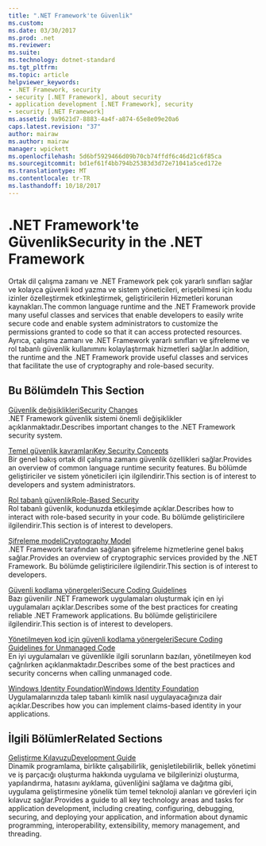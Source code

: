 ```yaml
---
title: ".NET Framework'te Güvenlik"
ms.custom: 
ms.date: 03/30/2017
ms.prod: .net
ms.reviewer: 
ms.suite: 
ms.technology: dotnet-standard
ms.tgt_pltfrm: 
ms.topic: article
helpviewer_keywords:
- .NET Framework, security
- security [.NET Framework], about security
- application development [.NET Framework], security
- security [.NET Framework]
ms.assetid: 9a9621d7-8883-4a4f-a874-65e8e09e20a6
caps.latest.revision: "37"
author: mairaw
ms.author: mairaw
manager: wpickett
ms.openlocfilehash: 5d6bf5929466d09b70cb74ffdf6c46d21c6f85ca
ms.sourcegitcommit: bd1ef61f4bb794b25383d3d72e71041a5ced172e
ms.translationtype: MT
ms.contentlocale: tr-TR
ms.lasthandoff: 10/18/2017
---
```

# <a name="security-in-the-net-framework"></a><span data-ttu-id="a581d-102">.NET Framework'te Güvenlik</span><span class="sxs-lookup"><span data-stu-id="a581d-102">Security in the .NET Framework</span></span>
<span data-ttu-id="a581d-103">Ortak dil çalışma zamanı ve .NET Framework pek çok yararlı sınıfları sağlar ve kolayca güvenli kod yazma ve sistem yöneticileri, erişebilmesi için kodu izinler özelleştirmek etkinleştirmek, geliştiricilerin Hizmetleri korunan kaynakları.</span><span class="sxs-lookup"><span data-stu-id="a581d-103">The common language runtime and the .NET Framework provide many useful classes and services that enable developers to easily write secure code and enable system administrators to customize the permissions granted to code so that it can access protected resources.</span></span> <span data-ttu-id="a581d-104">Ayrıca, çalışma zamanı ve .NET Framework yararlı sınıfları ve şifreleme ve rol tabanlı güvenlik kullanımını kolaylaştırmak hizmetleri sağlar.</span><span class="sxs-lookup"><span data-stu-id="a581d-104">In addition, the runtime and the .NET Framework provide useful classes and services that facilitate the use of cryptography and role-based security.</span></span>  
  
## <a name="in-this-section"></a><span data-ttu-id="a581d-105">Bu Bölümde</span><span class="sxs-lookup"><span data-stu-id="a581d-105">In This Section</span></span>  
 [<span data-ttu-id="a581d-106">Güvenlik değişiklikleri</span><span class="sxs-lookup"><span data-stu-id="a581d-106">Security Changes</span></span>](../../../docs/framework/security/security-changes.md)  
 <span data-ttu-id="a581d-107">.NET Framework güvenlik sistemi önemli değişiklikler açıklanmaktadır.</span><span class="sxs-lookup"><span data-stu-id="a581d-107">Describes important changes to the .NET Framework security system.</span></span>  
  
 [<span data-ttu-id="a581d-108">Temel güvenlik kavramları</span><span class="sxs-lookup"><span data-stu-id="a581d-108">Key Security Concepts</span></span>](../../../docs/standard/security/key-security-concepts.md)  
 <span data-ttu-id="a581d-109">Bir genel bakış ortak dil çalışma zamanı güvenlik özellikleri sağlar.</span><span class="sxs-lookup"><span data-stu-id="a581d-109">Provides an overview of common language runtime security features.</span></span> <span data-ttu-id="a581d-110">Bu bölümde geliştiriciler ve sistem yöneticileri için ilgilendirir.</span><span class="sxs-lookup"><span data-stu-id="a581d-110">This section is of interest to developers and system administrators.</span></span>  
  
 [<span data-ttu-id="a581d-111">Rol tabanlı güvenlik</span><span class="sxs-lookup"><span data-stu-id="a581d-111">Role-Based Security</span></span>](../../../docs/standard/security/role-based-security.md)  
 <span data-ttu-id="a581d-112">Rol tabanlı güvenlik, kodunuzda etkileşimde açıklar.</span><span class="sxs-lookup"><span data-stu-id="a581d-112">Describes how to interact with role-based security in your code.</span></span> <span data-ttu-id="a581d-113">Bu bölümde geliştiricilere ilgilendirir.</span><span class="sxs-lookup"><span data-stu-id="a581d-113">This section is of interest to developers.</span></span>  
  
 [<span data-ttu-id="a581d-114">Şifreleme modeli</span><span class="sxs-lookup"><span data-stu-id="a581d-114">Cryptography Model</span></span>](../../../docs/standard/security/cryptography-model.md)  
 <span data-ttu-id="a581d-115">.NET Framework tarafından sağlanan şifreleme hizmetlerine genel bakış sağlar.</span><span class="sxs-lookup"><span data-stu-id="a581d-115">Provides an overview of cryptographic services provided by the .NET Framework.</span></span> <span data-ttu-id="a581d-116">Bu bölümde geliştiricilere ilgilendirir.</span><span class="sxs-lookup"><span data-stu-id="a581d-116">This section is of interest to developers.</span></span>  
  
 [<span data-ttu-id="a581d-117">Güvenli kodlama yönergeleri</span><span class="sxs-lookup"><span data-stu-id="a581d-117">Secure Coding Guidelines</span></span>](../../../docs/standard/security/secure-coding-guidelines.md)  
 <span data-ttu-id="a581d-118">Bazı güvenilir .NET Framework uygulamaları oluşturmak için en iyi uygulamaları açıklar.</span><span class="sxs-lookup"><span data-stu-id="a581d-118">Describes some of the best practices for creating reliable .NET Framework applications.</span></span> <span data-ttu-id="a581d-119">Bu bölümde geliştiricilere ilgilendirir.</span><span class="sxs-lookup"><span data-stu-id="a581d-119">This section is of interest to developers.</span></span>  
  
 [<span data-ttu-id="a581d-120">Yönetilmeyen kod için güvenli kodlama yönergeleri</span><span class="sxs-lookup"><span data-stu-id="a581d-120">Secure Coding Guidelines for Unmanaged Code</span></span>](../../../docs/framework/security/secure-coding-guidelines-for-unmanaged-code.md)  
 <span data-ttu-id="a581d-121">En iyi uygulamaları ve güvenlikle ilgili sorunların bazıları, yönetilmeyen kod çağrılırken açıklanmaktadır.</span><span class="sxs-lookup"><span data-stu-id="a581d-121">Describes some of the best practices and security concerns when calling unmanaged code.</span></span>  
  
 [<span data-ttu-id="a581d-122">Windows Identity Foundation</span><span class="sxs-lookup"><span data-stu-id="a581d-122">Windows Identity Foundation</span></span>](../../../docs/framework/security/index.md)  
 <span data-ttu-id="a581d-123">Uygulamalarınızda talep tabanlı kimlik nasıl uygulayacağınıza dair açıklar.</span><span class="sxs-lookup"><span data-stu-id="a581d-123">Describes how you can implement claims-based identity in your applications.</span></span>  
  
## <a name="related-sections"></a><span data-ttu-id="a581d-124">İlgili Bölümler</span><span class="sxs-lookup"><span data-stu-id="a581d-124">Related Sections</span></span>  
 [<span data-ttu-id="a581d-125">Geliştirme Kılavuzu</span><span class="sxs-lookup"><span data-stu-id="a581d-125">Development Guide</span></span>](../../../docs/framework/development-guide.md)  
 <span data-ttu-id="a581d-126">Dinamik programlama, birlikte çalışabilirlik, genişletilebilirlik, bellek yönetimi ve iş parçacığı oluşturma hakkında uygulama ve bilgilerinizi oluşturma, yapılandırma, hatasını ayıklama, güvenliğini sağlama ve dağıtma gibi, uygulama geliştirmesine yönelik tüm temel teknoloji alanları ve görevleri için kılavuz sağlar.</span><span class="sxs-lookup"><span data-stu-id="a581d-126">Provides a guide to all key technology areas and tasks for application development, including creating, configuring, debugging, securing, and deploying your application, and information about dynamic programming, interoperability, extensibility, memory management, and threading.</span></span>
